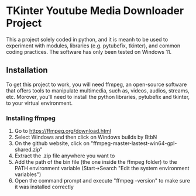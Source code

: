# TKinter Youtube Media Downloader Project

This a project solely coded in python, and it is meanh to be used to experiment 
with modules, libraries (e.g. pytubefix, tkinter), and common coding practices.
The software has only been tested on Windows 11.

## Installation

To get this project to work, you will need ffmpeg, an open-source software that 
offers tools to manipulate multimedia, such as, videos, audios, streams, etc.
Morover, you'll need to install the python libraries, pytubefix and tkinter, to 
your virtual environment.

### Installing ffmpeg

1. Go to https://ffmpeg.org/download.html
2. Select Windows and then click on Windows builds by BtbN
3. On the github website, click on "ffmpeg-master-lastest-win64-gpl-shared.zip"
4. Extract the .zip file anywhere you want to
5. Add the path of the bin file (the one inside the ffmpeg folder) to the PATH
   environment variable (Start->Search "Edit the system environment variables")
6. Open the command prompt and execute "ffmpeg -version" to make sure it was
   installed correctly
